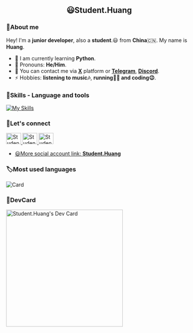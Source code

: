 

<h2 align="center">😃Student.Huang</h2>

### 👋About me

Hey! I'm a **junior developer**, also a **student**.😃 from **China**🇨🇳. My name is **Huang**.
- 🌱 I am currently learning **Python**.
- 🤗 Pronouns: **He/Him**.
- 💬 You can contact me via [**X**](x.com/@Student__Huang) platform or [**Telegram**](t.me/@Student.Huang), [**Discord**](https://discord.com/invite/xCeAQ3RS).
- ⚡ Hobbies: **listening to music🎶**, **running🏃🏻 and coding😉**.

### 🔧Skills - Language and tools
[![My Skills](https://skillicons.dev/icons?i=python,html,css,vscode,pycharm,github,linkedin,discord,vercel,windows,twitter,notion,markdown)](https://skillicons.dev)

### 📌Let's connect

<p align="left">

<a href="https://x.com/Student__Huang" target="blank">
<img src="https://upload.wikimedia.org/wikipedia/commons/6/6f/Logo_of_Twitter.svg" height="30" width="40" alt="Student__Huang">


<a href="https://instagram.com/Student.Huang" target="blank">
<img src="https://upload.wikimedia.org/wikipedia/commons/9/95/Instagram_logo_2022.svg" height="30" width="40" alt="Student.Huang">


<a href="https://facebook.com/Student.Huang0" target="blank">
<img src="https://upload.wikimedia.org/wikipedia/commons/b/b8/2021_Facebook_icon.svg" height="30" width="40" alt="Student.Huang0">


</p>

- 😃More social account link: [**Student.Huang**](bento.me/student-huang)

### 🏷Most used languages
![Card](https://github-readme-stats.vercel.app/api/top-langs/?username=Student-Huang1&hide_title=true&hide_border=true&layout=compact&theme=dracula)

### 🔖DevCard
<a href="https://app.daily.dev/student_huang"><img src="https://api.daily.dev/devcards/v2/oknDsTlL9lpbykfWnxxwQ.png?type=default&r=sgd" width="316" alt="Student.Huang's Dev Card"/></a>

<!--Thanks for watching😄-->
